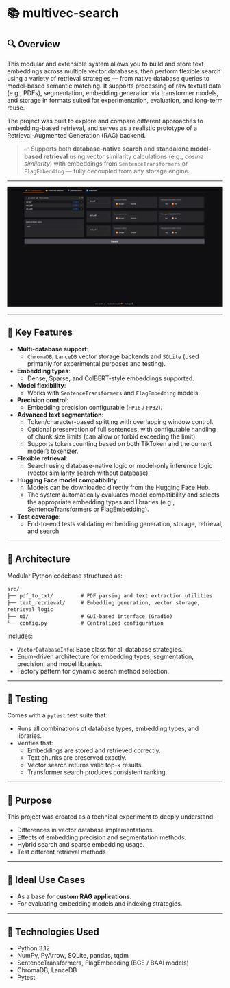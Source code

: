 # 📚 multivec-search 

## 🔍 Overview

This modular and extensible system allows you to build and store text embeddings across multiple vector databases, then perform flexible search using a variety of retrieval strategies — from native database queries to model-based semantic matching. It supports processing of raw textual data (e.g., PDFs), segmentation, embedding generation via transformer models, and storage in formats suited for experimentation, evaluation, and long-term reuse.

The project was built to explore and compare different approaches to embedding-based retrieval, and serves as a realistic prototype of a Retrieval-Augmented Generation (RAG) backend.

> ✅ Supports both **database-native search** and **standalone model-based retrieval** using vector similarity calculations (e.g., *cosine similarity*) with embeddings from `SentenceTransformers` or `FlagEmbedding` — fully decoupled from any storage engine.

---

![Demo](assets/simple_gif.gif)

---
## 🎯 Key Features

- **Multi-database support**:
  - `ChromaDB`, `LanceDB` vector storage backends and `SQLite` (used primarily for experimental purposes and testing).
- **Embedding types**:
  - Dense, Sparse, and ColBERT-style embeddings supported.
- **Model flexibility**:
  - Works with `SentenceTransformers` and `FlagEmbedding` models.
- **Precision control**:
  - Embedding precision configurable (`FP16` / `FP32`).
- **Advanced text segmentation**:
  - Token/character-based splitting with overlapping window control.
  - Optional preservation of full sentences, with configurable handling of chunk size limits (can allow or forbid exceeding the limit).
  - Supports token counting based on both TikToken and the current model’s tokenizer.
- **Flexible retrieval**:
  - Search using database-native logic or model-only inference logic (vector similarity search without database).
- **Hugging Face model compatibility**:
  - Models can be downloaded directly from the Hugging Face Hub.
  - The system automatically evaluates model compatibility and selects the appropriate embedding types and libraries (e.g., SentenceTransformers or FlagEmbedding).
- **Test coverage**:
  - End-to-end tests validating embedding generation, storage, retrieval, and search.

---

## 🧱 Architecture

Modular Python codebase structured as:

```
src/
├── pdf_to_txt/         # PDF parsing and text extraction utilities
├── text_retrieval/     # Embedding generation, vector storage, retrieval logic
├── ui/                 # GUI-based interface (Gradio)
└── config.py           # Centralized configuration
```

Includes:
- `VectorDatabaseInfo`: Base class for all database strategies.
- Enum-driven architecture for embedding types, segmentation, precision, and model libraries.
- Factory pattern for dynamic search method selection.

---

## 🧪 Testing

Comes with a `pytest` test suite that:

- Runs all combinations of database types, embedding types, and libraries.
- Verifies that:
  - Embeddings are stored and retrieved correctly.
  - Text chunks are preserved exactly.
  - Vector search returns valid top-k results.
  - Transformer search produces consistent ranking.

---

## 🧠 Purpose

This project was created as a technical experiment to deeply understand:

- Differences in vector database implementations.
- Effects of embedding precision and segmentation methods.
- Hybrid search and sparse embedding usage.
- Test different retrieval methods

---

## 🚀 Ideal Use Cases

- As a base for **custom RAG applications**.
- For evaluating embedding models and indexing strategies.

---

## 🔧 Technologies Used

- Python 3.12
- NumPy, PyArrow, SQLite, pandas, tqdm
- SentenceTransformers, FlagEmbedding (BGE / BAAI models)
- ChromaDB, LanceDB
- Pytest
